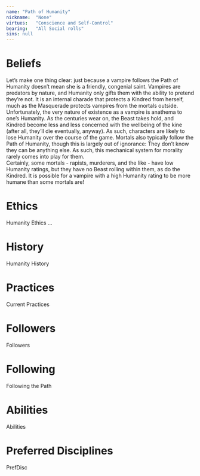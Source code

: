 ```yaml
---
name: "Path of Humanity"
nickname:  "None"
virtues:   "Conscience and Self-Control"
bearing:   "All Social rolls"
sins: null
---
```


# Beliefs
Let’s make one thing clear: just because a vampire follows the Path of Humanity doesn’t mean she is a friendly, congenial saint. Vampires are predators by nature, and Humanity only gifts them with the ability to pretend they’re not. It is an internal charade that protects a Kindred from herself, much as the Masquerade protects vampires from the mortals outside.<br>Unfortunately, the very nature of existence as a vampire is anathema to one’s Humanity. As the centuries wear on, the Beast takes hold, and Kindred become less and less concerned with the wellbeing of the kine (after all, they’ll die eventually, anyway). As such, characters are likely to lose Humanity over the course of the game. Mortals also typically follow the Path of Humanity, though this is largely out of ignorance: They don’t know they can be anything else. As such, this mechanical system for morality rarely comes into play for them.<br>Certainly, some mortals - rapists, murderers, and the like - have low Humanity ratings, but they have no Beast roiling within them, as do the Kindred. It is possible for a vampire with a high Humanity rating to be more humane than some mortals are!

# Ethics
Humanity Ethics ...

# History
Humanity History

# Practices
Current Practices

# Followers
Followers

# Following
Following the Path

# Abilities
Abilities

# Preferred Disciplines
PrefDisc
